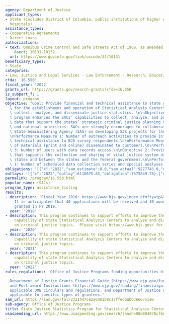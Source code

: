 ```yaml
---
agency: Department of Justice
applicant_types:
- State (includes District of Columbia, public institutions of higher education and
  hospitals)
assistance_types:
- Cooperative Agreements
- Direct Loans
authorizations:
- text: Omnibus Crime Control and Safe Streets Act of 1968, as amended. 34 U.S.C.
    &sect; 10131-10132.
  url: https://www.govinfo.gov/link/uscode/34/10131
beneficiary_types:
- State
categories:
- Law, Justice and Legal Services - Law Enforcement - Research, Education, Training
cfda: '16.550'
fiscal_year: '2022'
grants_url: https://grants.gov/search-grants?cfda=16.550
is_subpart_f: 1
layout: program
objective: "Goal: Provide financial and technical assistance to state governments\
  \ for the establishment and operation of Statistical Analysis Centers (SACs) to\
  \ collect, analyze, and disseminate justice statistics. \n\nObjective 1: The SJS\
  \ program enhances the SACs’ capabilities to collect, analyze, and publish statistical\
  \ data that support the states’ strategic criminal justice planning needs and BJS\
  \ and national priorities. SACs are strongly encouraged to collaborate with their\
  \ State Administering Agency (SAA) on developing SJS projects for the fiscal year.\n\
  \nPerformance Measure 1: Number of outreach activities to provide information and\
  \ technical assistance to BJS survey respondents.\n\nPerformance Measure 2: Number\
  \ of materials (print and online) disseminated to customers.\n\nPerformance Measure\
  \ 3: Number of users with data records access.\n\nObjective 2: Provide a mechanism\
  \ that supports the collection and sharing of vital justice system data among the\
  \ states and between the states and the federal government.\n\nPerformance Measure\
  \ 1: Number of scheduled data collection series and special analyses to be conducted."
obligations: '[{"x":"2022","sam_estimate":0.0,"sam_actual":9277743.0,"usa_spending_actual":7065357.64},{"x":"2023","sam_estimate":0.0,"sam_actual":0.0,"usa_spending_actual":4452447.48},{"x":"2024","sam_estimate":0.0,"sam_actual":0.0,"usa_spending_actual":-154288.63}]'
outlays: '[{"x":"2022","outlay":6118675.83,"obligation":7675849.78},{"x":"2023","outlay":884783.84,"obligation":4381518.0},{"x":"2024","outlay":0.0,"obligation":0.0}]'
permalink: /program/16.550.html
popular_name: (SACs)
program_type: assistance_listing
results:
- description: 'Fiscal Year 2018: https://www.bjs.gov/index.cfm?ty=tp&tid=48#state.
    It is anticipated that 40 applications will be received and 40 awards will be
    granted in FY 2019.'
  year: '2018'
- description: This program continues to support efforts to improve the capacity and
    capability of state Statistical Analysis Centers to analyze and disseminate data
    on criminal justice topics.  Please visit https://www.bjs.gov/ for details.
  year: '2020'
- description: This program continues to support efforts to improve the capacity and
    capability of state Statistical Analysis Centers to analyze and disseminate data
    on criminal justice topics.
  year: '2021'
- description: This program continues to support efforts to improve the capacity and
    capability of state Statistical Analysis Centers to analyze and disseminate data
    on criminal justice topics.
  year: '2022'
rules_regulations: 'Office of Justice Programs funding opportunities https://www.ojp.gov/funding/explore/current-funding-opportunities

  Department of Justice Grants Financial Guide (https://www.ojp.gov/funding/financialguidedoj/overview)
  and Post award Instructions (https://www.ojp.gov/funding/financialguidedoj/iii-postaward-requirements),
  applicable OMB Circulars and regulations, and Department of Justice regulations
  applicable to specific types of grantees.'
sam_url: https://sam.gov/fal/2321447ce2a6401b8c17ffed6abb3666/view
sub-agency: Office of Justice Programs
title: State Justice Statistics Program for Statistical Analysis Centers
usaspending_url: https://www.usaspending.gov/search/?hash=08d804878cfb8751c0bb3ae53b5ae890
---
```

